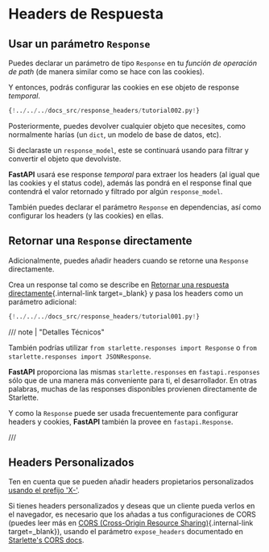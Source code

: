# Headers de Respuesta

## Usar un parámetro `Response`

Puedes declarar un parámetro de tipo `Response` en tu *función de operación de path* (de manera similar como se hace con las cookies).

Y entonces, podrás configurar las cookies en ese objeto de response *temporal*.

```Python hl_lines="1  7-8"
{!../../../docs_src/response_headers/tutorial002.py!}
```

Posteriormente, puedes devolver cualquier objeto que necesites, como normalmente harías (un `dict`, un modelo de base de datos, etc).

Si declaraste un `response_model`, este se continuará usando para filtrar y convertir el objeto que devolviste.

**FastAPI** usará ese response *temporal* para extraer los headers (al igual que las cookies y el status code), además las pondrá en el response final que contendrá el valor retornado y filtrado por algún `response_model`.

También puedes declarar el parámetro `Response` en dependencias, así como configurar los headers (y las cookies) en ellas.


## Retornar una `Response` directamente

Adicionalmente, puedes añadir headers cuando se retorne una `Response` directamente.

Crea un response tal como se describe en [Retornar una respuesta directamente](response-directly.md){.internal-link target=_blank} y pasa los headers como un parámetro adicional:

```Python hl_lines="10-12"
{!../../../docs_src/response_headers/tutorial001.py!}
```

/// note | "Detalles Técnicos"

También podrías utilizar `from starlette.responses import Response` o `from starlette.responses import JSONResponse`.

**FastAPI** proporciona las mismas `starlette.responses` en `fastapi.responses` sólo que de una manera más conveniente para ti, el desarrollador. En otras palabras, muchas de las responses disponibles provienen directamente de Starlette.


Y como la `Response` puede ser usada frecuentemente para configurar headers y cookies, **FastAPI** también la provee en `fastapi.Response`.

///

## Headers Personalizados

Ten en cuenta que se pueden añadir headers propietarios personalizados <a href="https://developer.mozilla.org/en-US/docs/Web/HTTP/Headers" class="external-link" target="_blank">usando el prefijo 'X-'</a>.

Si tienes headers personalizados y deseas que un cliente pueda verlos en el navegador, es necesario que los añadas a tus configuraciones de CORS (puedes leer más en [CORS (Cross-Origin Resource Sharing)](../tutorial/cors.md){.internal-link target=_blank}), usando el parámetro `expose_headers` documentado en <a href="https://www.starlette.io/middleware/#corsmiddleware" class="external-link" target="_blank">Starlette's CORS docs</a>.
